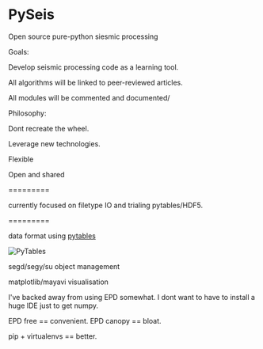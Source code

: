 PySeis
======

Open source pure-python siesmic processing

Goals:

Develop seismic processing code as a learning tool. 

All algorithms will be linked to peer-reviewed articles.

All modules will be commented and documented/

Philosophy:

Dont recreate the wheel. 

Leverage new technologies.

Flexible

Open and shared

=========

currently focused on filetype IO and trialing pytables/HDF5. 

=========


data format using [pytables](http://www.pytables.org/) 

![PyTables](http://www.pytables.org/moin/PyTables?action=AttachFile&do=get&target=pytables-powered.png)

segd/segy/su object management

matplotlib/mayavi visualisation

I've backed away from using EPD somewhat.  I dont want to have to install a huge IDE just to get numpy.

EPD free == convenient. EPD canopy == bloat.

pip + virtualenvs == better.